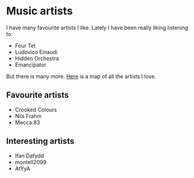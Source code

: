 # Music artists
I have many favourite artists I like. Lately I have been really liking listening to: 
- Four Tet
- Ludovico Einaudi
- Hidden Orchestra
- Emancipator 

But there is many more. [Here](https://my.mindnode.com/t9622zX2emWC3HxLNkFebMzuxWoF8PGH2MLjREpy) is a map of all the artists I love.

## Favourite artists
- Crooked Colours
- Nils Frahm
- Mecca:83

## Interesting artists
- Ifan Dafydd
- montell2099
- AtYyA